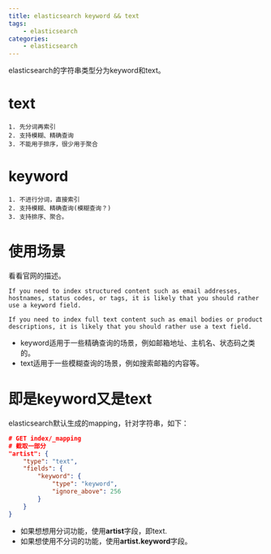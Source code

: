 ```yaml
---
title: elasticsearch keyword && text
tags: 
	- elasticsearch
categories:
	- elasticsearch
---
```

elasticsearch的字符串类型分为keyword和text。

# text
    1. 先分词再索引
    2. 支持模糊、精确查询
    3. 不能用于排序，很少用于聚合

# keyword
    1. 不进行分词，直接索引
    2. 支持模糊、精确查询(模糊查询？)
    3. 支持排序、聚合。

# 使用场景
看看官网的描述。

    If you need to index structured content such as email addresses, hostnames, status codes, or tags, it is likely that you should rather use a keyword field.

    If you need to index full text content such as email bodies or product descriptions, it is likely that you should rather use a text field.

- keyword适用于一些精确查询的场景，例如邮箱地址、主机名、状态码之类的。
- text适用于一些模糊查询的场景，例如搜索邮箱的内容等。

# 即是keyword又是text
elasticsearch默认生成的mapping，针对字符串，如下：

```json
# GET index/_mapping
# 截取一部分
"artist": {
    "type": "text",
    "fields": {
        "keyword": {
            "type": "keyword",
            "ignore_above": 256
        }
    }
}
```
- 如果想想用分词功能，使用**artist**字段，即text.
- 如果想使用不分词的功能，使用**artist.keyword**字段。


